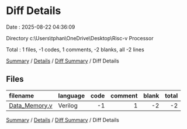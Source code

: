 # Diff Details

Date : 2025-08-22 04:36:09

Directory c:\\Users\\tphan\\OneDrive\\Desktop\\Risc-v Processor

Total : 1 files,  -1 codes, 1 comments, -2 blanks, all -2 lines

[Summary](results.md) / [Details](details.md) / [Diff Summary](diff.md) / Diff Details

## Files
| filename | language | code | comment | blank | total |
| :--- | :--- | ---: | ---: | ---: | ---: |
| [Data\_Memory.v](/Data_Memory.v) | Verilog | -1 | 1 | -2 | -2 |

[Summary](results.md) / [Details](details.md) / [Diff Summary](diff.md) / Diff Details